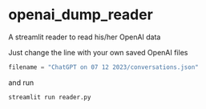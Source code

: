 # openai_dump_reader

A streamlit reader to read his/her OpenAI data

Just change the line with your own saved OpenAI files

```python
filename = "ChatGPT on 07 12 2023/conversations.json"
```

and run
```bash
streamlit run reader.py
```